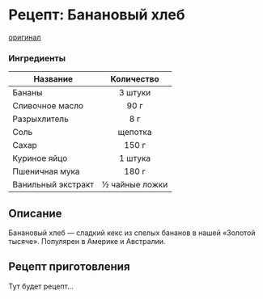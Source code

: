 # Рецепт: Банановый хлеб
[оригинал](https://eda.ru/recepty/vypechka-deserty/bananovyy-hleb-104302)

### Ингредиенты
| Название        	 | Количество     |
| ------------------ |:--------------:|
| Бананы             | 3 штуки        |
| Сливочное масло    | 90 г           |
| Разрыхлитель       | 8 г            |
| Соль               | щепотка        |
| Сахар              | 150 г          |
| Куриное яйцо       | 1 штука        |
| Пшеничная мука     | 180 г          |
| Ванильный экстракт | ½ чайные ложки |

## Описание
Банановый хлеб — сладкий кекс из спелых бананов в нашей «Золотой тысяче». Популярен в Америке и Австралии.

## Рецепт приготовления
Тут будет рецепт...